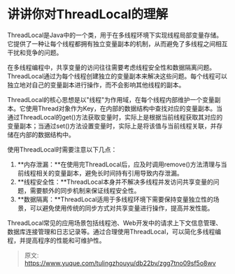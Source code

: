 # 讲讲你对ThreadLocal的理解

ThreadLocal是Java中的一个类，用于在多线程环境下实现线程局部变量存储。它提供了一种让每个线程都拥有独立变量副本的机制，从而避免了多线程之间相互干扰和竞争的问题。

在多线程编程中，共享变量的访问往往需要考虑线程安全性和数据隔离问题。ThreadLocal通过为每个线程创建独立的变量副本来解决这些问题。每个线程可以独立地对自己的变量副本进行操作，而不会影响其他线程的副本。

ThreadLocal的核心思想是以"线程"为作用域，在每个线程内部维护一个变量副本。它使用Thread对象作为Key，在内部的数据结构中查找对应的变量副本。当通过ThreadLocal的get()方法获取变量时，实际上是根据当前线程获取其对应的变量副本；当通过set()方法设置变量时，实际上是将该值与当前线程关联，并存储在内部的数据结构中。

使用ThreadLocal时需要注意以下几点：

1. **内存泄漏：**在使用完ThreadLocal后，应及时调用remove()方法清理与当前线程相关的变量副本，避免长时间持有引用导致内存泄漏。
2. **线程安全性：**ThreadLocal本身并不解决多线程并发访问共享变量的问题，需要额外的同步机制来保证线程安全性。
3. **数据隔离：**ThreadLocal适用于多线程环境下需要保持变量独立性的场景，可以避免使用传统的同步方式对共享变量进行操作，提高并发性能。

ThreadLocal常见的应用场景包括线程池、Web开发中的请求上下文信息管理、数据库连接管理和日志记录等。通过合理使用ThreadLocal，可以简化多线程编程，并提高程序的性能和可维护性。



> 原文: <https://www.yuque.com/tulingzhouyu/db22bv/zgg7tno09sf5o8wv>
